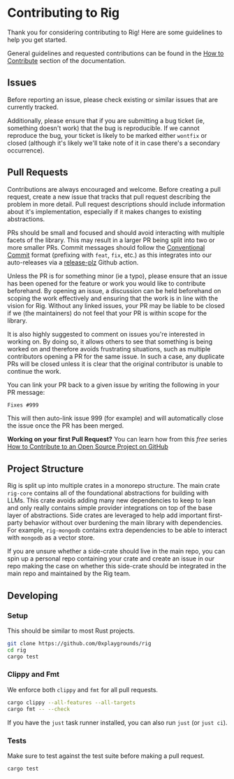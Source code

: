 # Contributing to Rig

Thank you for considering contributing to Rig! Here are some guidelines to help you get started.

General guidelines and requested contributions can be found in the [How to Contribute](https://docs.rig.rs/docs/how_to_contribute) section of the documentation.

## Issues
Before reporting an issue, please check existing or similar issues that are currently tracked.

Additionally, please ensure that if you are submitting a bug ticket (ie, something doesn't work) that the bug is reproducible. If we cannot reproduce the bug, your ticket is likely to be marked either `wontfix` or closed (although it's likely we'll take note of it in case there's a secondary occurrence).

## Pull Requests

Contributions are always encouraged and welcome. Before creating a pull request, create a new issue that tracks that pull request describing the problem in more detail. Pull request descriptions should include information about it's implementation, especially if it makes changes to existing abstractions.

PRs should be small and focused and should avoid interacting with multiple facets of the library. This may result in a larger PR being split into two or more smaller PRs. Commit messages should follow the [Conventional Commit](https://conventionalcommits.org/en/v1.0.0) format (prefixing with `feat`, `fix`, etc.) as this integrates into our auto-releases via a [release-plz](https://github.com/MarcoIeni/release-plz) Github action.

Unless the PR is for something minor (ie a typo), please ensure that an issue has been opened for the feature or work you would like to contribute beforehand. By opening an issue, a discussion can be held beforehand on scoping the work effectively and ensuring that the work is in line with the vision for Rig. Without any linked issues, your PR may be liable to be closed if we (the maintainers) do not feel that your PR is within scope for the library.

It is also highly suggested to comment on issues you're interested in working on. By doing so, it allows others to see that something is being worked on and therefore avoids frustrating situations, such as multiple contributors opening a PR for the same issue. In such a case, any duplicate PRs will be closed unless it is clear that the original contributor is unable to continue the work.

You can link your PR back to a given issue by writing the following in your PR message:
```md
Fixes #999
```

This will then auto-link issue 999 (for example) and will automatically close the issue once the PR has been merged.

**Working on your first Pull Request?** You can learn how from this *free* series [How to Contribute to an Open Source Project on GitHub](https://kcd.im/pull-request)

## Project Structure

Rig is split up into multiple crates in a monorepo structure. The main crate `rig-core` contains all of the foundational abstractions for building with LLMs. This crate avoids adding many new dependencies to keep to lean and only really contains simple provider integrations on top of the base layer of abstractions. Side crates are leveraged to help add important first-party behavior without over burdening the main library with dependencies. For example, `rig-mongodb` contains extra dependencies to be able to interact with `mongodb` as a vector store.

If you are unsure whether a side-crate should live in the main repo, you can spin up a personal repo containing your crate and create an issue in our repo making the case on whether this side-crate should be integrated in the main repo and maintained by the Rig team.


## Developing

### Setup

This should be similar to most Rust projects.

```bash
git clone https://github.com/0xplaygrounds/rig
cd rig
cargo test
```

### Clippy and Fmt

We enforce both `clippy` and `fmt` for all pull requests.

```bash
cargo clippy --all-features --all-targets
cargo fmt -- --check
```

If you have the `just` task runner installed, you can also run `just` (or `just ci`).

### Tests

Make sure to test against the test suite before making a pull request.

```bash
cargo test
```
